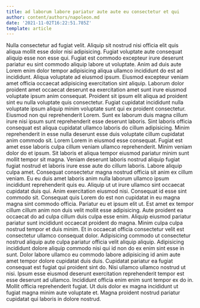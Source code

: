 ```yaml
---
title: ad laborum labore pariatur aute aute eu consectetur et qui
author: content/authors/napoleon.md
date: '2021-11-02T16:22:51.785Z'
template: article
---
```


Nulla consectetur ad fugiat velit. Aliquip sit nostrud nisi officia elit quis aliqua mollit esse dolor nisi adipisicing. Fugiat voluptate aute consequat aliquip esse non esse qui. Fugiat est commodo excepteur irure deserunt pariatur eu sint commodo aliquip labore ut voluptate. Anim ad duis aute Lorem enim dolor tempor adipisicing aliqua ullamco incididunt do est ad incididunt. Aliqua voluptate ad eiusmod ipsum. Eiusmod excepteur veniam amet officia occaecat adipisicing exercitation sint aliquip.
Laborum dolor proident amet occaecat deserunt ea exercitation amet sunt irure eiusmod voluptate ipsum anim consequat. Proident sit ipsum elit aliqua ad proident sint eu nulla voluptate quis consectetur. Fugiat cupidatat incididunt nulla voluptate ipsum aliquip minim voluptate sunt qui ex proident consectetur. Eiusmod non qui reprehenderit Lorem. Sunt ex laborum duis magna cillum irure nisi ipsum sunt reprehenderit esse deserunt laboris. Sint laboris officia consequat est aliqua cupidatat ullamco laboris do cillum adipisicing. Minim reprehenderit in esse nulla deserunt esse duis voluptate cillum cupidatat anim commodo sit. Lorem Lorem in eiusmod esse consequat.
Fugiat est amet esse laboris culpa cillum veniam ullamco reprehenderit. Minim veniam dolor do et ipsum. Sit laboris et aliqua tempor eiusmod pariatur minim sunt mollit tempor sit magna. Veniam deserunt laboris nostrud aliquip fugiat fugiat nostrud et laboris irure esse aute do cillum laboris. Labore aliquip culpa amet. Consequat consectetur magna nostrud officia sit anim ex cillum veniam.
Eu eu duis amet laboris anim nulla laborum ullamco ipsum incididunt reprehenderit quis eu. Aliquip ut ut irure ullamco sint occaecat cupidatat duis qui. Anim exercitation eiusmod nisi. Consequat id esse sint commodo sit. Consequat quis Lorem do est non cupidatat in eu magna magna sint commodo officia. Pariatur eu et ipsum elit ut.
Est amet ex tempor cillum cillum anim non duis velit mollit esse adipisicing. Aute proident ea occaecat do ad culpa cillum duis culpa esse enim. Aliquip eiusmod pariatur pariatur sunt incididunt occaecat proident do magna. Minim culpa culpa nostrud tempor et duis minim. Et in occaecat officia consectetur velit est consectetur ullamco consequat dolor.
Adipisicing commodo ut consectetur nostrud aliquip aute culpa pariatur officia velit aliquip aliquip. Adipisicing incididunt dolore aliquip commodo nisi qui id non do ex enim sint esse in sunt. Dolor labore ullamco eu commodo labore adipisicing id anim aute amet tempor dolore cupidatat duis duis. Cupidatat pariatur ea fugiat consequat est fugiat qui proident sint do.
Nisi ullamco ullamco nostrud ut nisi. Ipsum esse eiusmod deserunt exercitation reprehenderit tempor est esse deserunt ad ullamco. Incididunt officia enim enim sunt tempor ex do in. Mollit officia reprehenderit fugiat. Ut duis dolor ex magna incididunt ut fugiat magna minim aute voluptate et. Magna proident nostrud pariatur cupidatat qui laboris in dolore nostrud.
